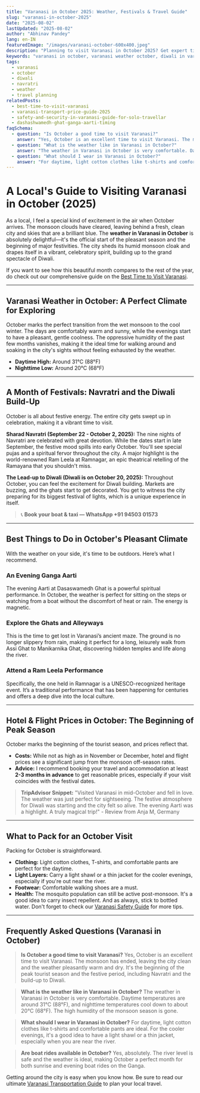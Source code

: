 ```yaml
---
title: "Varanasi in October 2025: Weather, Festivals & Travel Guide"
slug: "varanasi-in-october-2025"
date: "2025-08-02"
lastUpdated: "2025-08-02"
author: "Abhinav Pandey"
lang: en-IN
featuredImage: "/images/varanasi-october-600x400.jpeg"
description: "Planning to visit Varanasi in October 2025? Get expert tips on the weather, festivals like Navratri and Diwali, what to wear, and things to do."
keywords: "varanasi in october, varanasi weather october, diwali in varanasi, navratri in varanasi, what to wear in varanasi in october, is october good time to visit varanasi"
tags:
  - varanasi
  - october
  - diwali
  - navratri
  - weather
  - travel planning
relatedPosts:
  - best-time-to-visit-varanasi
  - varanasi-transport-price-guide-2025
  - safety-and-security-in-varanasi-guide-for-solo-travellar
  - dashashwamedh-ghat-ganga-aarti-timing
faqSchema:
  - question: "Is October a good time to visit Varanasi?"
    answer: "Yes, October is an excellent time to visit Varanasi. The monsoon has ended, leaving the city clean and the weather pleasantly warm and dry. It's the beginning of the peak tourist season and the festive period, including Navratri and the build-up to Diwali."
  - question: "What is the weather like in Varanasi in October?"
    answer: "The weather in Varanasi in October is very comfortable. Daytime temperatures are around 31°C (88°F), and nighttime temperatures cool down to about 20°C (68°F). The high humidity of the monsoon season is gone."
  - question: "What should I wear in Varanasi in October?"
    answer: "For daytime, light cotton clothes like t-shirts and comfortable pants are ideal. For the cooler evenings, it's a good idea to have a light shawl or a thin jacket, especially when you are near the river."
---
```


# A Local's Guide to Visiting Varanasi in October (2025)

As a local, I feel a special kind of excitement in the air when October arrives. The monsoon clouds have cleared, leaving behind a fresh, clean city and skies that are a brilliant blue. The **weather in Varanasi in October** is absolutely delightful—it's the official start of the pleasant season and the beginning of major festivities. The city sheds its humid monsoon cloak and drapes itself in a vibrant, celebratory spirit, building up to the grand spectacle of Diwali.

If you want to see how this beautiful month compares to the rest of the year, do check out our comprehensive guide on the [Best Time to Visit Varanasi](/en/best-time-to-visit-varanasi).

---

## Varanasi Weather in October: A Perfect Climate for Exploring

October marks the perfect transition from the wet monsoon to the cool winter. The days are comfortably warm and sunny, while the evenings start to have a pleasant, gentle coolness. The oppressive humidity of the past few months vanishes, making it the ideal time for walking around and soaking in the city's sights without feeling exhausted by the weather.

*   **Daytime High:** Around 31°C (88°F)
*   **Nighttime Low:** Around 20°C (68°F)

---

## A Month of Festivals: Navratri and the Diwali Build-Up

October is all about festive energy. The entire city gets swept up in celebration, making it a vibrant time to visit.

**Sharad Navratri (September 22 - October 2, 2025):** The nine nights of Navratri are celebrated with great devotion. While the dates start in late September, the festive mood spills into early October. You'll see special pujas and a spiritual fervor throughout the city. A major highlight is the world-renowned Ram Leela at Ramnagar, an epic theatrical retelling of the Ramayana that you shouldn't miss.

**The Lead-up to Diwali (Diwali is on October 20, 2025):** Throughout October, you can feel the excitement for Diwali building. Markets are buzzing, and the ghats start to get decorated. You get to witness the city preparing for its biggest festival of lights, which is a unique experience in itself.

> 📞 **Book your boat & taxi — WhatsApp +91 94503 01573**

---

## Best Things to Do in October's Pleasant Climate

With the weather on your side, it's time to be outdoors. Here’s what I recommend.

### An Evening Ganga Aarti
The evening Aarti at Dasaswamedh Ghat is a powerful spiritual performance. In October, the weather is perfect for sitting on the steps or watching from a boat without the discomfort of heat or rain. The energy is magnetic.

### Explore the Ghats and Alleyways
This is the time to get lost in Varanasi’s ancient maze. The ground is no longer slippery from rain, making it perfect for a long, leisurely walk from Assi Ghat to Manikarnika Ghat, discovering hidden temples and life along the river.

### Attend a Ram Leela Performance
Specifically, the one held in Ramnagar is a UNESCO-recognized heritage event. It’s a traditional performance that has been happening for centuries and offers a deep dive into the local culture.

---

## Hotel & Flight Prices in October: The Beginning of Peak Season

October marks the beginning of the tourist season, and prices reflect that.

*   **Costs:** While not as high as in November or December, hotel and flight prices see a significant jump from the monsoon off-season rates.
*   **Advice:** I recommend booking your travel and accommodation at least **2-3 months in advance** to get reasonable prices, especially if your visit coincides with the festival dates.

> **TripAdvisor Snippet:**
> "Visited Varanasi in mid-October and fell in love. The weather was just perfect for sightseeing. The festive atmosphere for Diwali was starting and the city felt so alive. The evening Aarti was a highlight. A truly magical trip!" - Review from Anja M, Germany

---

## What to Pack for an October Visit

Packing for October is straightforward.

*   **Clothing:** Light cotton clothes, T-shirts, and comfortable pants are perfect for the daytime.
*   **Light Layers:** Carry a light shawl or a thin jacket for the cooler evenings, especially if you're out near the river.
*   **Footwear:** Comfortable walking shoes are a must.
*   **Health:** The mosquito population can still be active post-monsoon. It's a good idea to carry insect repellent. And as always, stick to bottled water. Don't forget to check our [Varanasi Safety Guide](/en/safety-and-security-in-varanasi-guide-for-solo-travellar) for more tips.

---

## Frequently Asked Questions (Varanasi in October)

> **Is October a good time to visit Varanasi?**
> Yes, October is an excellent time to visit Varanasi. The monsoon has ended, leaving the city clean and the weather pleasantly warm and dry. It's the beginning of the peak tourist season and the festive period, including Navratri and the build-up to Diwali.

> **What is the weather like in Varanasi in October?**
> The weather in Varanasi in October is very comfortable. Daytime temperatures are around 31°C (88°F), and nighttime temperatures cool down to about 20°C (68°F). The high humidity of the monsoon season is gone.

> **What should I wear in Varanasi in October?**
> For daytime, light cotton clothes like t-shirts and comfortable pants are ideal. For the cooler evenings, it's a good idea to have a light shawl or a thin jacket, especially when you are near the river.

> **Are boat rides available in October?**
> Yes, absolutely. The river level is safe and the weather is ideal, making October a perfect month for both sunrise and evening boat rides on the Ganga.

Getting around the city is easy when you know how. Be sure to read our ultimate [Varanasi Transportation Guide](/en/varanasi-transport-price-guide-2025) to plan your local travel.
